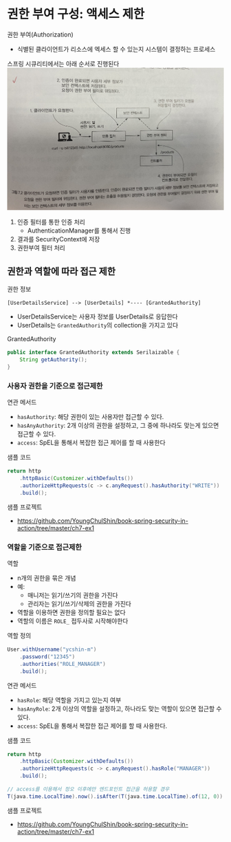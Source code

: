 # 권한 부여 구성: 액세스 제한
권한 부여(Authorization)
- 식별된 클라이언트가 리소스에 엑세스 할 수 있는지 시스템이 결정하는 프로세스

스프링 시큐리티에서는 아래 순서로 진행된다
![7-2](/Images/스프링시큐티리인액션/7-2.jpg)
1. 인증 필터를 통한 인증 처리
   - AuthenticationManager를 통해서 진행
2. 결과를 SecurityContext에 저장
3. 권한부여 필터 처리

## 권한과 역할에 따라 접근 제한
권한 정보
```
[UserDetailsService] --> [UserDetails] *---- [GrantedAuthority]
```
- UserDetailsService는 사용자 정보를 UserDetails로 응답한다
- UserDetails는 `GrantedAuthority`의 collection을 가지고 있다

GrantedAuthority
```java
public interface GrantedAuthority extends Serilaizable {
    String getAuthority();
}
```

### 사용자 권한을 기준으로 접근제한
연관 메서드
- `hasAuthority`: 해당 권한이 있는 사용자만 접근할 수 있다.
- `hasAnyAuthority`: 2개 이상의 권한을 설정하고, 그 중에 하나라도 맞는게 있으면 접근할 수 있다.
- `access`: SpEL을 통해서 복잡한 접근 제어를 할 때 사용한다

샘플 코드
```java
return http
    .httpBasic(Customizer.withDefaults())
    .authorizeHttpRequests(c -> c.anyRequest().hasAuthority("WRITE"))
    .build();
```

샘플 프로젝트
- https://github.com/YoungChulShin/book-spring-security-in-action/tree/master/ch7-ex1

### 역할을 기준으로 접근제한
역할
- n개의 권한을 묶은 개념
- 예:
  - 매니저는 읽기/쓰기의 권한을 가진다
  - 관리자는 읽기/쓰기/삭제의 권한을 가진다
- 역할을 이용하면 권한을 정의할 필요는 없다
- 역할의 이름은 `ROLE_` 접두사로 시작해야한다

역할 정의
```java
User.withUsername("ycshin-m")
    .password("12345")
    .authorities("ROLE_MANAGER")
    .build();
```

연관 메서드
- `hasRole`: 해당 역할을 가지고 있는지 여부 
- `hasAnyRole`: 2개 이상의 역할을 설정하고, 하나라도 맞는 역할이 있으면 접근할 수 있다.
- `access`: SpEL을 통해서 복잡한 접근 제어를 할 때 사용한다.

샘플 코드
```java
return http
    .httpBasic(Customizer.withDefaults())
    .authorizeHttpRequests(c -> c.anyRequest().hasRole("MANAGER"))
    .build();
```
```java
// access를 이용해서 정오 이후에만 엔드포인트 접근을 허용할 경우
T(java.time.LocalTime).now().isAfter(T(java.time.LocalTime).of(12, 0))
```

샘플 프로젝트
- https://github.com/YoungChulShin/book-spring-security-in-action/tree/master/ch7-ex1

